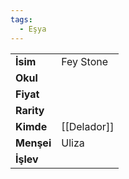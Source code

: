```yaml
---
tags:
  - Eşya
---  
```

  
|  |  |  
|---|---|  
| **İsim** | Fey Stone|  
| **Okul** | |  
| **Fiyat** | |  
| **Rarity** | |  
| **Kimde** | [[Delador]]|  
| **Menşei** | Uliza|  
| **İşlev** | |  

